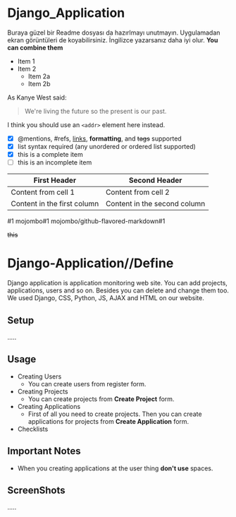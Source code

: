# Django_Application

Buraya güzel bir Readme dosyası da hazırlmayı unutmayın. Uygulamadan ekran görüntüleri de koyabilirsiniz. İngilizce yazarsanız daha iyi olur.
**You can combine them**
* Item 1
* Item 2
  * Item 2a
  * Item 2b

As Kanye West said:

> We're living the future so
> the present is our past.  

I think you should use an
`<addr>` element here instead.

- [x] @mentions, #refs, [links](), **formatting**, and <del>tags</del> supported
- [x] list syntax required (any unordered or ordered list supported)
- [x] this is a complete item
- [ ] this is an incomplete item

First Header | Second Header
------------ | -------------
Content from cell 1 | Content from cell 2
Content in the first column | Content in the second column

#1
mojombo#1
mojombo/github-flavored-markdown#1

~~this~~

# Django-Application//Define
 Django application is application monitoring web site. You can add projects, applications, users and so on. Besides you can delete and change them too. We used Django, CSS, Python, JS, AJAX and HTML on our website.
  
## Setup
  .....
## Usage
  * Creating Users
    * You can create users from register form.
  * Creating Projects
    * You can create projects from **Create Project** form.
  * Creating Applications
    * First of all you need to create projects. Then you can create applications for projects from **Create Application** form.
  * Checklists
## Important Notes
  * When you creating applications at the user thing **don't use** spaces.
## ScreenShots
  .....
